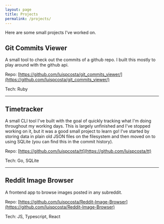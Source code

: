 ```yaml
---
layout: page
title: Projects
permalink: /projects/
---
```


Here are some small projects I've worked on.

## Git Commits Viewer

A small tool to check out the commits of a github repo. I built this mostly to play around with the github api.

Repo: [https://github.com/luispcosta/git_commits_viewer/](https://github.com/luispcosta/git_commits_viewer/)

Tech: Ruby

---

## Timetracker

A small CLI tool I've built with the goal of quickly tracking what I'm doing throughout my working days. This is largely unfinished and I've stopped working on it, but it was a good small project
to learn go! I've started by storing data in plain old JSON files on the filesystem and then moved on to using SQLite (you can find this in the commit history).

Repo: [https://github.com/luispcosta/tt](https://github.com/luispcosta/tt)

Tech: Go, SQLite

---

## Reddit Image Browser

A frontend app to browse images posted in any subreddit.

Repo: [https://github.com/luispcosta/Reddit-Image-Browser](https://github.com/luispcosta/Reddit-Image-Browser)

Tech: JS, Typescript, React